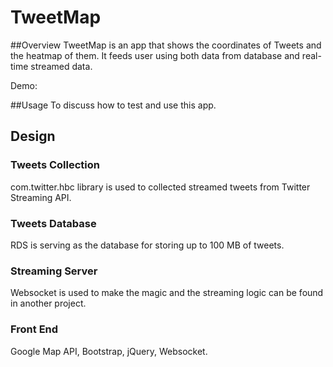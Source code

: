 TweetMap
==============
##Overview
TweetMap is an app that shows the coordinates of Tweets and the heatmap of them. It feeds user using both data from database and real-time streamed data.

Demo: <To be a url>

##Usage
To discuss how to test and use this app.

## Design
### Tweets Collection
com.twitter.hbc library is used to collected streamed tweets from Twitter Streaming API.

### Tweets Database
RDS is serving as the database for storing up to 100 MB of tweets.

### Streaming Server
Websocket is used to make the magic and the streaming logic can be found in another project.

### Front End
Google Map API, Bootstrap, jQuery, Websocket.

